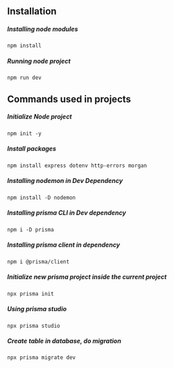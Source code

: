 ## Installation
##### Installing node modules
`npm install`

##### Running node project
`npm run dev`

## Commands used in projects
##### Initialize Node project

`npm init -y` 

##### Install packages
`npm install express dotenv http-errors morgan
`

##### Installing nodemon in Dev Dependency
`npm install -D nodemon`

##### Installing prisma CLI in Dev dependency
`npm i -D prisma `

##### Installing prisma client in dependency
`npm i @prisma/client `

##### Initialize new prisma project inside the current project
`npx prisma init `

##### Using prisma studio
`npx prisma studio `

##### Create table in database, do migration
`npx prisma migrate dev `


